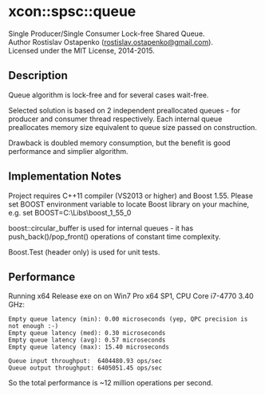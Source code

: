 # xcon::spsc::queue

Single Producer/Single Consumer Lock-free Shared Queue.<br>
Author Rostislav Ostapenko (rostislav.ostapenko@gmail.com).<br>
Licensed under the MIT License, 2014-2015.<br>

## Description

Queue algorithm is lock-free and for several cases wait-free.

Selected solution is based on 2 independent preallocated queues - for producer and
consumer thread respectively. Each internal queue preallocates memory size equivalent
to queue size passed on construction.

Drawback is doubled memory consumption, but the benefit is good performance and
simplier algorithm.

## Implementation Notes

Project requires C++11 compiler (VS2013 or higher) and Boost 1.55.
Please set BOOST environment variable to locate Boost library on your machine, e.g.
set BOOST=C:\Libs\boost_1_55_0

boost::circular_buffer is used for internal queues - it has push_back()/pop_front()
operations of constant time complexity.

Boost.Test (header only) is used for unit tests.

## Performance

Running x64 Release exe on on Win7 Pro x64 SP1, CPU Core i7-4770 3.40 GHz:

```
Empty queue latency (min): 0.00 microseconds (yep, QPC precision is not enough :-)
Empty queue latency (med): 0.30 microseconds
Empty queue latency (avg): 0.57 microseconds
Empty queue latency (max): 15.40 microseconds
```

```
Queue input throughput:  6404480.93 ops/sec
Queue output throughput: 6405051.45 ops/sec
```

So the total performance is ~12 million operations per second.
